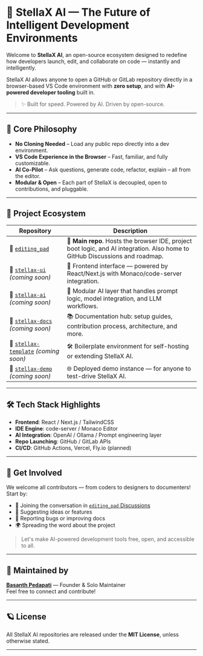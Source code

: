 # 🌌 StellaX AI — The Future of Intelligent Development Environments

Welcome to **StellaX AI**, an open-source ecosystem designed to redefine how developers launch, edit, and collaborate on code — instantly and intelligently.

StellaX AI allows anyone to open a GitHub or GitLab repository directly in a browser-based VS Code environment with **zero setup**, and with **AI-powered developer tooling** built in.

> ✨ Built for speed. Powered by AI. Driven by open-source.

---

## 🚀 Core Philosophy

- **No Cloning Needed** – Load any public repo directly into a dev environment.
- **VS Code Experience in the Browser** – Fast, familiar, and fully customizable.
- **AI Co-Pilot** – Ask questions, generate code, refactor, explain – all from the editor.
- **Modular & Open** – Each part of StellaX is decoupled, open to contributions, and pluggable.

---

## 🧠 Project Ecosystem

| Repository | Description |
|------------|-------------|
| 🔗 [`editing_pad`](https://github.com/StellaX-AI/editing_pad) | 🧠 **Main repo**. Hosts the browser IDE, project boot logic, and AI integration. Also home to GitHub Discussions and roadmap. |
| 🔗 [`stellax-ui`](https://github.com/StellaX-AI/stellax-ui) *(coming soon)* | 🎨 Frontend interface — powered by React/Next.js with Monaco/code-server integration. |
| 🔗 [`stellax-ai`](https://github.com/StellaX-AI/stellax-ai) *(coming soon)* | 🤖 Modular AI layer that handles prompt logic, model integration, and LLM workflows. |
| 🔗 [`stellax-docs`](https://github.com/StellaX-AI/stellax-docs) *(coming soon)* | 📚 Documentation hub: setup guides, contribution process, architecture, and more. |
| 🔗 [`stellax-template`](https://github.com/StellaX-AI/stellax-template) *(coming soon)* | 🛠️ Boilerplate environment for self-hosting or extending StellaX AI. |
| 🔗 [`stellax-demo`](https://github.com/StellaX-AI/stellax-demo) *(coming soon)* | 🌐 Deployed demo instance — for anyone to test-drive StellaX AI. |

---

## 🛠️ Tech Stack Highlights

- **Frontend**: React / Next.js / TailwindCSS
- **IDE Engine**: code-server / Monaco Editor
- **AI Integration**: OpenAI / Ollama / Prompt engineering layer
- **Repo Launching**: GitHub / GitLab APIs
- **CI/CD**: GitHub Actions, Vercel, Fly.io (planned)

---

## 📢 Get Involved

We welcome all contributors — from coders to designers to documenters! Start by:

- 🧵 Joining the conversation in [`editing_pad` Discussions](https://github.com/StellaX-AI/editing_pad/discussions)
- 💬 Suggesting ideas or features
- 🐛 Reporting bugs or improving docs
- 🌍 Spreading the word about the project

> Let's make AI-powered development tools free, open, and accessible to all.

---

## 👤 Maintained by

**[Basanth Pedapati](https://github.com/basanth-pedapati)** — Founder & Solo Maintainer  
Feel free to connect and contribute!

---

## 🪐 License

All StellaX AI repositories are released under the **MIT License**, unless otherwise stated.

---

